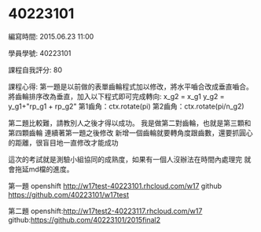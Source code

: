 # 40223101

編寫時間: 2015.06.23 11:00

學員學號: 40223101

課程自我評分: 80

課程心得:
第一題是以前做的表單齒輪程式加以修改，將水平嚙合改成垂直嚙合。
將齒輪排序改為垂直，加入以下程式即可完成轉向:
x_g2 = x_g1
y_g2 = y_g1+"rp_g1 + rp_g2"
第1齒角：ctx.rotate(pi)
第2齒角：ctx.rotate(pi/n_g2)


第二題比較難，請教別人之後才得以成功。
我是做第二對齒輪，也就是第三顆和第四顆齒輪
連續著第一題之後修改
新增一個齒輪就要轉角度跟齒數，還要抓圓心的距離，很盲目地一直修改才能成功

這次的考試就是測驗小組協同的成熟度，如果有一個人沒辦法在時間內處理完
就會拖延md檔的進度。

第一題 
openshift  http://w17test-40223101.rhcloud.com/w17
github      https://github.com/40223101/w17test


第二題
openshift:http://w17test2-40223117.rhcloud.com/w17
github:https://github.com/40223101/2015final2

